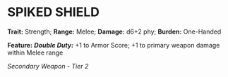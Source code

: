# SPIKED SHIELD

**Trait:** Strength; **Range:** Melee; **Damage:** d6+2 phy; **Burden:** One-Handed

**Feature:** ***Double Duty:*** +1 to Armor Score; +1 to primary weapon damage within Melee range

*Secondary Weapon - Tier 2*
